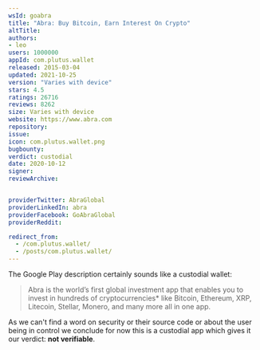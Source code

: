```yaml
---
wsId: goabra
title: "Abra: Buy Bitcoin, Earn Interest On Crypto"
altTitle: 
authors:
- leo
users: 1000000
appId: com.plutus.wallet
released: 2015-03-04
updated: 2021-10-25
version: "Varies with device"
stars: 4.5
ratings: 26716
reviews: 8262
size: Varies with device
website: https://www.abra.com
repository: 
issue: 
icon: com.plutus.wallet.png
bugbounty: 
verdict: custodial
date: 2020-10-12
signer: 
reviewArchive:


providerTwitter: AbraGlobal
providerLinkedIn: abra
providerFacebook: GoAbraGlobal
providerReddit: 

redirect_from:
  - /com.plutus.wallet/
  - /posts/com.plutus.wallet/
---
```



The Google Play description certainly sounds like a custodial wallet:

> Abra is the world’s first global investment app that enables you to invest in
hundreds of cryptocurrencies* like Bitcoin, Ethereum, XRP, Litecoin, Stellar,
Monero, and many more all in one app.

As we can't find a word on security or their source code or about the user being
in control we conclude for now this is a custodial app which gives it our
verdict: **not verifiable**.
